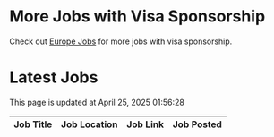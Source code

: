 # More Jobs with Visa Sponsorship

Check out [Europe Jobs](https://github.com/sureshparimi/europejobs#latest-jobs) for more jobs with visa sponsorship.

# Latest Jobs

This page is updated at April 25, 2025 01:56:28

| Job Title | Job Location | Job Link | Job Posted |
| --- | --- | --- | --- |
